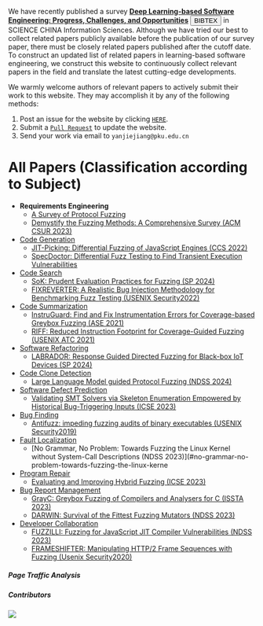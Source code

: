 
We have recently published a survey **[Deep Learning-based Software Engineering: Progress, Challenges, and Opportunities](https://www.sciengine.com/SCIS/doi/10.1007/s11432-023-4127-5)** <button onclick="document.getElementById('hidden-text').style.display='block'">
BIBTEX</button> in SCIENCE CHINA Information Sciences. Although we have tried our best to collect related papers publicly available before the publication of our survey paper, there must be closely related papers published after the cutoff date. To construct an updated list of related papers in learning-based software engineering, we construct this website to continuously collect relevant papers in the field and translate the latest cutting-edge developments. 

<div id="hidden-text" style="display:none;">
@article{:/publisher/Science China Press/journal/SCIENCE CHINA Information Sciences///10.1007/s11432-023-4127-5,
  author = "Xiangping CHEN,Xing HU,Yuan HUANG,He JIANG,Weixing JI,Yanjie JIANG,Yanyan JIANG,Bo LIU,Hui LIU,Xiaochen LI,Xiaoli LIAN,Guozhu MENG,Xin PENG0,Hailong SUN,Lin SHI,Bo WANG,Chong WANG0,Jiayi WANG,Tiantian WANG,Jifeng XUAN,Xin XIA,Yibiao YANG,Yixin YANG,Li ZHANG,Yuming ZHOU,Lu ZHANG",
  title = "Deep Learning-based Software Engineering: Progress, Challenges, and Opportunities∗",
  journal = "SCIENCE CHINA Information Sciences",
 pages = "-",
  url = "http://www.sciengine.com/publisher/Science China Press/journal/SCIENCE CHINA Information Sciences///10.1007/s11432-023-4127-5,
  doi = "https://doi.org/10.1007/s11432-023-4127-5"
</div> 

We warmly welcome authors of relevant papers to actively submit their work to this website. They may accomplish it by any of the following methods:
1. Post an issue for the website by clicking [`HERE`](https://github.com/jiangyanjie/DeepLearningBasedSoftwareEngineeringPaper/issues).
2. Submit a [`Pull Request`](https://github.com/jiangyanjie/DeepLearningBasedSoftwareEngineeringPaper/pulls) to update the website.
3. Send your work via email to `yanjiejiang@pku.edu.cn`

# All Papers (Classification according to Subject)

- **Requirements Engineering**
    - [A Survey of Protocol Fuzzing](#a-survey-of-protocol-fuzzing)
    - [Demystify the Fuzzing Methods: A Comprehensive Survey (ACM CSUR 2023)](#demystify-the-fuzzing-methods-a-comprehensive-survey-acm-csur-2023)
- [Code Generation](#codegeneration)
    - [JIT-Picking: Differential Fuzzing of JavaScript Engines (CCS 2022)](#jit-picking-differential-fuzzing-of-javascript-engines-ccs-2022)
    - [SpecDoctor: Differential Fuzz Testing to Find Transient Execution Vulnerabilities](#specdoctor-differential-fuzz-testing-to-find-transient-execution-vulnerabilities)
- [Code Search](#code-search)
    - [SoK: Prudent Evaluation Practices for Fuzzing (SP 2024)](https://www.computer.org/csdl/proceedings-article/sp/2024/313000a137/1Ub23V26Svm)
    - [FIXREVERTER: A Realistic Bug Injection Methodology for Benchmarking Fuzz Testing (USENIX Security2022)](#fixreverter-a-realistic-bug-injection-methodology-for-benchmarking-fuzz-testing-usenix-security2022)
- [Code Summarization](#code-summarization)
    - [InstruGuard: Find and Fix Instrumentation Errors for Coverage-based Greybox Fuzzing (ASE 2021)](#instruguard-find-and-fix-instrumentation-errors-for-coverage-based-greybox-fuzzing-ase-2021)
    - [RIFF: Reduced Instruction Footprint for Coverage-Guided Fuzzing (USENIX ATC 2021)](#riff-reduced-instruction-footprint-for-coverage-guided-fuzzing-usenix-atc-2021)
- [Software Refactoring](#software-refactoring)
    - [LABRADOR: Response Guided Directed Fuzzing for Black-box IoT Devices (SP 2024)](https://www.computer.org/csdl/proceedings-article/sp/2024/313000a127/1Ub23HQTJ1C)
- [Code Clone Detection](#code-clone-detection)
    - [Large Language Model guided Protocol Fuzzing (NDSS 2024)](#large-language-model-guided-protocol-fuzzing-ndss-2024)
- [Software Defect Prediction](#software-defect-prediction)
    - [Validating SMT Solvers via Skeleton Enumeration Empowered by Historical Bug-Triggering Inputs (ICSE 2023)](#validating-smt-solvers-via-skeleton-enumeration-empowered-by-historical-bug-triggering-inputs-icse-2023)
- [Bug Finding](#bug-finding)
    - [Antifuzz: impeding fuzzing audits of binary executables (USENIX Security2019)](#antifuzz-impeding-fuzzing-audits-of-binary-executables-usenix-security2019)
- [Fault Localization](#fault-localization)
    - [No Grammar, No Problem: Towards Fuzzing the Linux Kernel without System-Call Descriptions (NDSS 2023)](#no-grammar-no-problem-towards-fuzzing-the-linux-kerne
- [Program Repair](#program-repair)
    - [Evaluating and Improving Hybrid Fuzzing (ICSE 2023)](#evaluating-and-improving-hybrid-fuzzing-icse-2023)
- [Bug Report Management](#bug-report-management)
    - [GrayC: Greybox Fuzzing of Compilers and Analysers for C (ISSTA 2023)](#grayc-greybox-fuzzing-of-compilers-and-analysers-for-c-issta-2023)
    - [DARWIN: Survival of the Fittest Fuzzing Mutators (NDSS 2023)](#darwin-survival-of-the-fittest-fuzzing-mutators-ndss-2023)
- [Developer Collaboration](#developer-collaboration)
    - [FUZZILLI: Fuzzing for JavaScript JIT Compiler Vulnerabilities (NDSS 2023)](#fuzzilli-fuzzing-for-javascript-jit-compiler-vulnerabilities-ndss-2023)
    - [FRAMESHIFTER: Manipulating HTTP/2 Frame Sequences with Fuzzing (Usenix Security2020)](#frameshifter-manipulating-http2-frame-sequences-with-fuzzing-usenix-security2020)

##### Page Traffic Analysis

<script type="text/javascript" id="clustrmaps" src="//clustrmaps.com/map_v2.js?d=2d7u2ZCPpVQzQCoG1ZldNQ5G4vtpNX6j3I1FR6dwzEk&cl=ffffff&w=a"></script>

##### Contributors

<a href="https://github.com/jiangyanjie/DeepLearningBasedSoftwareEngineeringPaper/graphs/contributors">
  <img src="https://contrib.rocks/image?repo=jiangyanjie/DeepLearningBasedSoftwareEngineeringPaper" />
</a>
